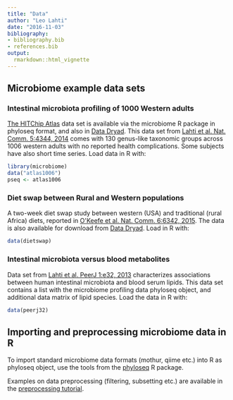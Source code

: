 ```yaml
---
title: "Data"
author: "Leo Lahti"
date: "2016-11-03"
bibliography: 
- bibliography.bib
- references.bib
output: 
  rmarkdown::html_vignette
---
```

<!--
  %\VignetteEngine{knitr::rmarkdown}
  %\VignetteIndexEntry{microbiome tutorial - data}
  %\usepackage[utf8]{inputenc}
  %\VignetteEncoding{UTF-8}  
-->


## Microbiome example data sets



### Intestinal microbiota profiling of 1000 Western adults

[The HITChip Atlas](Atlas.md) data set is available via the microbiome
R package in phyloseq format, and also in [Data
Dryad](http://doi.org/10.5061/dryad.pk75d). This data set from [Lahti
et al. Nat. Comm. 5:4344,
2014](http://www.nature.com/ncomms/2014/140708/ncomms5344/full/ncomms5344.html)
comes with 130 genus-like taxonomic groups across 1006 western adults
with no reported health complications. Some subjects have also short
time series. Load data in R with:


```r
library(microbiome)
data("atlas1006") 
pseq <- atlas1006
```


### Diet swap between Rural and Western populations

A two-week diet swap study between western (USA) and traditional
(rural Africa) diets, reported in [O'Keefe et al. Nat. Comm. 6:6342,
2015](http://dx.doi.org/10.1038/ncomms7342). The data is also
available for download from [Data
Dryad](http://dx.doi.org/10.5061/dryad.1mn1n). Load in R with:


```r
data(dietswap) 
```


### Intestinal microbiota versus blood metabolites

Data set from [Lahti et al. PeerJ 1:e32,
2013](https://peerj.com/articles/32/) characterizes associations
between human intestinal microbiota and blood serum lipids. This data
set contains a list with the microbiome profiling data phyloseq
object, and additional data matrix of lipid species. Load the data
in R with:


```r
data(peerj32)
```


## Importing and preprocessing microbiome data in R

To import standard microbiome data formats (mothur, qiime etc.) into R
as phyloseq object, use the tools from the
[phyloseq](http://joey711.github.io/phyloseq/import-data) R package.

Examples on data preprocessing (filtering, subsetting etc.) are
available in the [preprocessing tutorial](Preprocessing.md).




